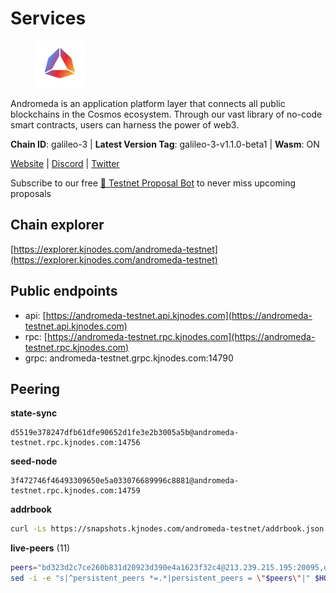 # Services

<figure><img src="https://raw.githubusercontent.com/kj89/cosmos-images/main/logos/andromeda.png" alt=""><figcaption></figcaption></figure>

Andromeda is an application platform layer that connects all  public blockchains in the Cosmos ecosystem. Through our vast  library of no-code smart contracts, users can harness the power of web3.

**Chain ID**: galileo-3 | **Latest Version Tag**: galileo-3-v1.1.0-beta1 | **Wasm**: ON

[Website](https://www.andromedaprotocol.io) | [Discord](https://discord.gg/wzM3kSN3sE) | [Twitter](https://twitter.com/andromedaprot)



Subscribe to our free [🤖 Testnet Proposal Bot](https://t.me/kjnodes_testnet_proposal_bot) to never miss upcoming proposals


## Chain explorer
[https://explorer.kjnodes.com/andromeda-testnet](https://explorer.kjnodes.com/andromeda-testnet)

## Public endpoints

* api: [https://andromeda-testnet.api.kjnodes.com](https://andromeda-testnet.api.kjnodes.com)
* rpc: [https://andromeda-testnet.rpc.kjnodes.com](https://andromeda-testnet.rpc.kjnodes.com)
* grpc: andromeda-testnet.grpc.kjnodes.com:14790

## Peering

**state-sync**

```text
d5519e378247dfb61dfe90652d1fe3e2b3005a5b@andromeda-testnet.rpc.kjnodes.com:14756
```

**seed-node**

```text
3f472746f46493309650e5a033076689996c8881@andromeda-testnet.rpc.kjnodes.com:14759
```

**addrbook**
```bash
curl -Ls https://snapshots.kjnodes.com/andromeda-testnet/addrbook.json > $HOME/.andromedad/config/addrbook.json
```

**live-peers** (11)
```bash
peers="bd323d2c7ce260b831d20923d390e4a1623f32c4@213.239.215.195:20095,debdccc98a2f6ed72561d7866381003903197935@144.126.142.78:29656,3969b8ddc6d0ed9f2deb0265e4b26e88c5cb894a@149.102.150.250:30656,a537cc2879fc79401f6834aa6483fbb1dee18ef0@137.184.44.33:20156,4a369367f8ee97c976330f9be79da387d11a0340@65.108.194.44:28656,3d25f45062b5f3f49a87d38300ca0f657a9c853f@84.252.159.238:02656,fa42b76ec8e5e0154c9694b7b67cb1c33d056268@65.109.88.254:40656,62f7aaafd73816bdaf685a6270541c1d1f8162ad@155.133.27.170:26656,28be784cd60d76450ef7e158353b5a7605a28266@46.4.68.113:23656,1d94f397352dc20be4b56e4bfd9305649cbac778@65.108.232.150:20095,d5519e378247dfb61dfe90652d1fe3e2b3005a5b@65.109.68.190:14756"
sed -i -e "s|^persistent_peers *=.*|persistent_peers = \"$peers\"|" $HOME/.andromedad/config/config.toml
```
